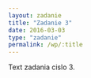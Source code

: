 ```yaml
---
layout: zadanie
title: "Zadanie 3"
date: 2016-03-03
type: "zadanie"
permalink: /wp/:title
---
```


Text zadania cislo 3.